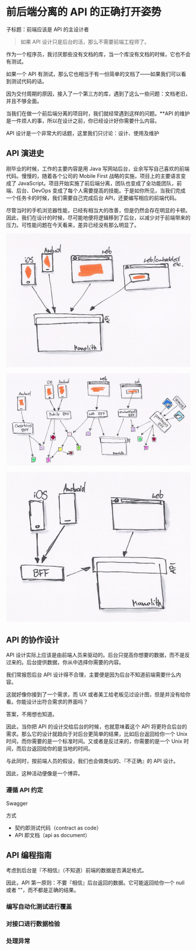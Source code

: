 前后端分离的 API 的正确打开姿势
===

子标题：前端应该是 API 的主设计者

> 如果 API 设计只是后台的活，那么不需要前端工程师了。

作为一个程序员，我讨厌那些没有文档的库，当一个库没有文档的时候，它也不会有测试。

如果一个 API 有测试，那么它也相当于有一份简单的文档了——如果我们可以看到测试代码的话。

因为交付周期的原因，接入了一个第三方的库，遇到了这么一些问题：文档老旧，并且不够全面。

当我们在做一个前后端分离的项目时，我们就经常遇到这样的问题。**API 的维护是一件烦人的事，所以在设计之前，你已经设计好你需要什么内容。

API 设计是一个非常大的话题，这里我们只讨论：设计、使用及维护

API 演进史
---

刚毕业的时候，工作的主要内容是用 Java 写网站后台，业余写写自己喜欢的前端代码。慢慢的，随着各个公司的 Mobile First 战略的实施，项目上的主要语言变成了 JavaScript。项目开始实施了前后端分离，团队也变成了全功能团队，前端、后台、DevOps 变成了每个人需要提高的技能。于是如你所见，当我们完成一个任务卡的时候，我们需要自己完成后台 API，还要编写相应的前端代码。

尽管当时的手机浏览器性能，已经有相当大的改善，但是仍然会存在明显的卡顿。因此，我们在设计的时候，尽可能地便将逻辑移到了后台，以减少对于前端带来的压力。可性能问题在今天看来，差异已经没有那么明显了。

![origin-api-design.png](../images/origin-api-design.png)

![microserivces-bff.png](../images/microserivces-bff.png)

![mobile-bff.png](../images/mobile-bff.png)


API 的协作设计
---

API 设计实际上应该是由前端人员来驱动的。后台只提高你想要的数据，而不是反过来的。后台提供数据，你从中选择你需要的内容。

我们常报怨后台 API 设计得不合理，主要便是因为后台不知道前端需要什么内容。

这就好像你接到了一个需求，而 UX 或者美工给老板见过设计图，但是并没有给你看。你能设计出符合需求的界面吗？

答案，不用想也知道。

因此，当你把 API 的设计交给后台的时候，也就意味着这个 API 将更符合后台的需求。那么它的设计就趋向于对后台更简单的结果，比如后台返回给你一个 Unix 时间，而你需要的是一个标准时间。又或者是反过来的，你需要的是一个 Unix 时间，而后台返回给你的是当地的时间。

与此同时，按前端人员的假设，我们也会做类似的、『不正确』的 API 设计。

因此，这种活动便像是一个博弈。

### 遵循 API 约定

Swagger

方式

 - 契约即测试代码（contract as code）
 - API 即文档（api as document）

API 编程指南
---

考虑到后台是『不相信』（不知道）前端的数据是否满足格式。

因此，API 第一原则：不要『相信』后台返回的数据。它可能返回给你一个 null 或者 ""，而不都是正确的结果。

### 编写自动化测试进行覆盖

### 对接口进行数据检验

### 处理异常
